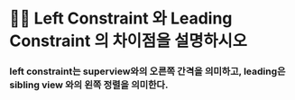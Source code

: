# 👨‍🎨 Left Constraint 와 Leading Constraint 의 차이점을 설명하시오



### left constraint는 superview와의 오른쪽 간격을 의미하고, leading은 sibling view 와의 왼쪽 정렬을 의미한다.

